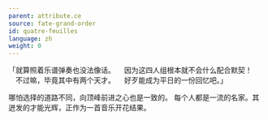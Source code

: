 ```yaml
---
parent: attribute.ce
source: fate-grand-order
id: quatre-feuilles
language: zh
weight: 0
---
```


「就算照着乐谱弹奏也没法像话。
　因为这四人组根本就不会什么配合默契！
　不过嘛，毕竟其中有两个天才。
　好歹能成为平日的一份回忆吧。」

哪怕选择的道路不同，向顶峰前进之心也是一致的。
每个人都是一流的名家。其迸发的才能光辉，正作为一首音乐开花结果。
